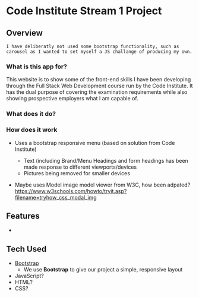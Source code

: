 # Code Institute Stream 1 Project

## Overview

	I have deliberatly not used some bootstrap functionality, such as carousel as I wanted to set myself a JS challange of producing my own.


### What is this app for?
This website is to show some of the front-end skills I have been developing through the Full Stack Web Development course run by the Code Institute. It has the dual purpose of covering the examination requirements while also showing prospective employers what I am capable of.

### What does it do?



### How does it work
- Uses a bootstrap responsive menu (based on solution from Code Institute)
	- Text (including Brand/Menu Headings and form headings has been made response to different viewports/devices
	- Pictures being removed for smaller devices

- Maybe uses Model image model viewer from W3C, how been adpated?
		https://www.w3schools.com/howto/tryit.asp?filename=tryhow_css_modal_img
		


## Features
 - 

## Tech Used
- [Bootstrap](http://getbootstrap.com/)
    - We use **Bootstrap** to give our project a simple, responsive layout
- JavaScript?
- HTML?
- CSS?

